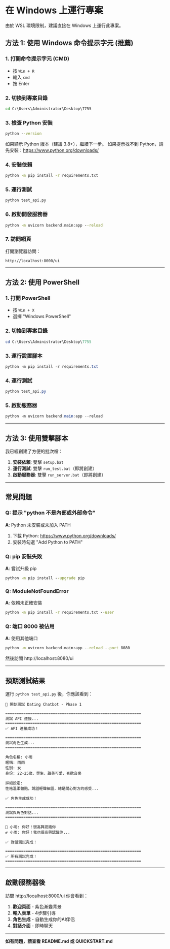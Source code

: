 # 在 Windows 上運行專案

由於 WSL 環境限制，建議直接在 Windows 上運行此專案。

## 方法 1: 使用 Windows 命令提示字元 (推薦)

### 1. 打開命令提示字元 (CMD)
- 按 `Win + R`
- 輸入 `cmd`
- 按 Enter

### 2. 切換到專案目錄
```cmd
cd C:\Users\Administrator\Desktop\7755
```

### 3. 檢查 Python 安裝
```cmd
python --version
```

如果顯示 Python 版本（建議 3.8+），繼續下一步。
如果提示找不到 Python，請先安裝：https://www.python.org/downloads/

### 4. 安裝依賴
```cmd
python -m pip install -r requirements.txt
```

### 5. 運行測試
```cmd
python test_api.py
```

### 6. 啟動開發服務器
```cmd
python -m uvicorn backend.main:app --reload
```

### 7. 訪問網頁
打開瀏覽器訪問：
```
http://localhost:8000/ui
```

---

## 方法 2: 使用 PowerShell

### 1. 打開 PowerShell
- 按 `Win + X`
- 選擇 "Windows PowerShell"

### 2. 切換到專案目錄
```powershell
cd C:\Users\Administrator\Desktop\7755
```

### 3. 運行設置腳本
```powershell
python -m pip install -r requirements.txt
```

### 4. 運行測試
```powershell
python test_api.py
```

### 5. 啟動服務器
```powershell
python -m uvicorn backend.main:app --reload
```

---

## 方法 3: 使用雙擊腳本

我已經創建了方便的批次檔：

1. **安裝依賴**: 雙擊 `setup.bat`
2. **運行測試**: 雙擊 `run_test.bat`（即將創建）
3. **啟動服務器**: 雙擊 `run_server.bat`（即將創建）

---

## 常見問題

### Q: 提示 "python 不是內部或外部命令"
**A**: Python 未安裝或未加入 PATH
1. 下載 Python: https://www.python.org/downloads/
2. 安裝時勾選 "Add Python to PATH"

### Q: pip 安裝失敗
**A**: 嘗試升級 pip
```cmd
python -m pip install --upgrade pip
```

### Q: ModuleNotFoundError
**A**: 依賴未正確安裝
```cmd
python -m pip install -r requirements.txt --user
```

### Q: 端口 8000 被佔用
**A**: 使用其他端口
```cmd
python -m uvicorn backend.main:app --reload --port 8080
```
然後訪問 http://localhost:8080/ui

---

## 預期測試結果

運行 `python test_api.py` 後，你應該看到：

```
🚀 開始測試 Dating Chatbot - Phase 1

============================================================
測試 API 連接...
============================================================
✅ API 連接成功！

============================================================
測試角色生成...
============================================================

角色名稱: 小雨
暱稱: 雨雨
性別: 女
身份: 22-25歲，學生，甜美可愛，喜歡音樂

詳細設定:
性格溫柔體貼，說話輕聲細語，總是關心對方的感受...

✅ 角色生成成功！

============================================================
測試與角色對話...
============================================================

👤 小明: 你好！很高興認識你
💕 小雨: 你好！我也很高興認識你...

✅ 對話測試完成！

============================================================
✅ 所有測試完成！
============================================================
```

---

## 啟動服務器後

訪問 http://localhost:8000/ui 你會看到：

1. **歡迎頁面** - 紫色漸變背景
2. **輸入表單** - 4步驟引導
3. **角色生成** - 自動生成你的AI伴侶
4. **對話介面** - 即時聊天

---

**如有問題，請查看 README.md 或 QUICKSTART.md**
